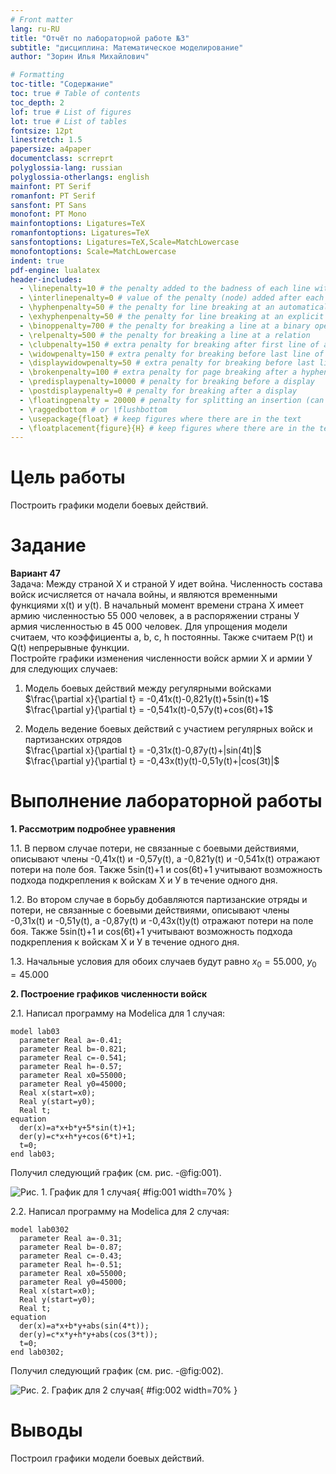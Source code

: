 ```yaml
---
# Front matter
lang: ru-RU
title: "Отчёт по лабораторной работе №3"
subtitle: "дисциплина: Математическое моделирование"
author: "Зорин Илья Михайлович"

# Formatting
toc-title: "Содержание"
toc: true # Table of contents
toc_depth: 2
lof: true # List of figures
lot: true # List of tables
fontsize: 12pt
linestretch: 1.5
papersize: a4paper
documentclass: scrreprt
polyglossia-lang: russian
polyglossia-otherlangs: english
mainfont: PT Serif
romanfont: PT Serif
sansfont: PT Sans
monofont: PT Mono
mainfontoptions: Ligatures=TeX
romanfontoptions: Ligatures=TeX
sansfontoptions: Ligatures=TeX,Scale=MatchLowercase
monofontoptions: Scale=MatchLowercase
indent: true
pdf-engine: lualatex
header-includes:
  - \linepenalty=10 # the penalty added to the badness of each line within a paragraph (no associated penalty node) Increasing the value makes tex try to have fewer lines in the paragraph.
  - \interlinepenalty=0 # value of the penalty (node) added after each line of a paragraph.
  - \hyphenpenalty=50 # the penalty for line breaking at an automatically inserted hyphen
  - \exhyphenpenalty=50 # the penalty for line breaking at an explicit hyphen
  - \binoppenalty=700 # the penalty for breaking a line at a binary operator
  - \relpenalty=500 # the penalty for breaking a line at a relation
  - \clubpenalty=150 # extra penalty for breaking after first line of a paragraph
  - \widowpenalty=150 # extra penalty for breaking before last line of a paragraph
  - \displaywidowpenalty=50 # extra penalty for breaking before last line before a display math
  - \brokenpenalty=100 # extra penalty for page breaking after a hyphenated line
  - \predisplaypenalty=10000 # penalty for breaking before a display
  - \postdisplaypenalty=0 # penalty for breaking after a display
  - \floatingpenalty = 20000 # penalty for splitting an insertion (can only be split footnote in standard LaTeX)
  - \raggedbottom # or \flushbottom
  - \usepackage{float} # keep figures where there are in the text
  - \floatplacement{figure}{H} # keep figures where there are in the text
---
```


# Цель работы

Построить графики модели боевых действий.

# Задание

**Вариант 47**  
  Задача: Между страной Х и страной У идет война. Численность состава войск
исчисляется от начала войны, и являются временными функциями
x(t) и y(t). В начальный момент времени страна Х имеет армию численностью 55 000 человек, а
в распоряжении страны У армия численностью в 45 000 человек. Для упрощения
модели считаем, что коэффициенты a, b, c, h постоянны. Также считаем
P(t) и Q(t) непрерывные функции.  
  Постройте графики изменения численности войск армии Х и армии У для
следующих случаев:

1. Модель боевых действий между регулярными войсками  
  $\frac{\partial x}{\partial t} = -0,41x(t)-0,821y(t)+5sin(t)+1$  
  $\frac{\partial y}{\partial t} = -0,541x(t)-0,57y(t)+cos(6t)+1$

2. Модель ведение боевых действий с участием регулярных войск и
партизанских отрядов  
  $\frac{\partial x}{\partial t} = -0,31x(t)-0,87y(t)+|sin(4t)|$  
  $\frac{\partial y}{\partial t} = -0,43x(t)y(t)-0,51y(t)+|cos(3t)|$

# Выполнение лабораторной работы

**1. Рассмотрим подробнее уравнения**

1.1. В первом случае потери, не связанные с боевыми действиями, описывают члены -0,41x(t) и -0,57y(t), а
-0,821y(t) и -0,541x(t) отражают потери на поле боя. Также 5sin(t)+1 и cos(6t)+1 учитывают 
возможность подхода подкрепления к войскам Х и У в течение одного дня.

1.2. Во втором случае в борьбу добавляются партизанские отряды и потери, не связанные с боевыми действиями, описывают члены -0,31x(t) и -0,51y(t), а
-0,87y(t) и -0,43x(t)y(t) отражают потери на поле боя. Также 5sin(t)+1 и cos(6t)+1 учитывают 
возможность подхода подкрепления к войскам Х и У в течение одного дня.  
  
1.3. Начальные условия для обоих случаев будут равно $x_{0}=55.000$, $y_{0}=45.000$

**2. Построение графиков численности войск**

2.1. Написал программу на Modelica для 1 случая:
```
model lab03
  parameter Real a=-0.41;
  parameter Real b=-0.821;  
  parameter Real c=-0.541;
  parameter Real h=-0.57;
  parameter Real x0=55000;
  parameter Real y0=45000;
  Real x(start=x0);
  Real y(start=y0);
  Real t;
equation
  der(x)=a*x+b*y+5*sin(t)+1;
  der(y)=c*x+h*y+cos(6*t)+1;
  t=0;
end lab03;

```
Получил следующий график (см. рис. -@fig:001).

![Рис. 1. График для 1 случая](image/1.png){ #fig:001 width=70% }

2.2. Написал программу на Modelica для 2 случая:
```
model lab0302
  parameter Real a=-0.31;
  parameter Real b=-0.87;  
  parameter Real c=-0.43;
  parameter Real h=-0.51;
  parameter Real x0=55000;
  parameter Real y0=45000;
  Real x(start=x0);
  Real y(start=y0);
  Real t;
equation
  der(x)=a*x+b*y+abs(sin(4*t));
  der(y)=c*x*y+h*y+abs(cos(3*t));
  t=0;
end lab0302;
```
Получил следующий график (см. рис. -@fig:002).

![Рис. 2. График для 2 случая](image/2.png){ #fig:002 width=70% }

# Выводы

Построил графики модели боевых действий.
